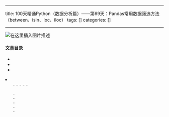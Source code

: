 
--- 
title:  100天精通Python（数据分析篇）——第69天：Pandas常用数据筛选方法（between、isin、loc、iloc） 
tags: []
categories: [] 

---
<img src="https://img-blog.csdnimg.cn/9633f3bb7c3643d0a6989e51c0470ac6.gif#pic_center" alt="在这里插入图片描述">



#### 文章目录

  - 
  - 
  - 
  <li>
   <ul>
    - 
    - 
    - 
    - 
    - 
   
    - 
    - 
    - 
    - 
    - 
   